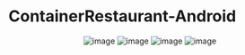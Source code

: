 # ContainerRestaurant-Android
<div align="center">
  
![image](https://user-images.githubusercontent.com/52526003/173292696-c1955e82-785e-48ed-92fb-1122b5bda0ab.png)
  ![image](https://user-images.githubusercontent.com/52526003/173293125-d5eb6135-e5dd-40be-8c6b-ae0bf085579a.png)
![image](https://user-images.githubusercontent.com/52526003/173292985-a7fa43f6-5dc5-4121-bb52-19f22d9618b2.png)
![image](https://user-images.githubusercontent.com/52526003/173293076-f164630d-da31-4fe2-98bc-e88849de5530.png)

  
</div>
